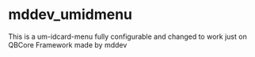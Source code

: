 # mddev_umidmenu
This is a um-idcard-menu fully configurable and changed to work just on QBCore Framework made by mddev
